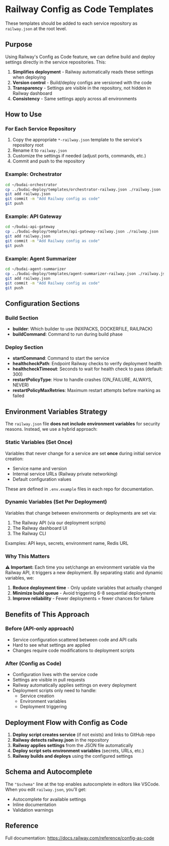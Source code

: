 # Railway Config as Code Templates

These templates should be added to each service repository as `railway.json` at the root level.

## Purpose

Using Railway's Config as Code feature, we can define build and deploy settings directly in the service repositories. This:

1. **Simplifies deployment** - Railway automatically reads these settings when deploying
2. **Version control** - Build/deploy configs are versioned with the code
3. **Transparency** - Settings are visible in the repository, not hidden in Railway dashboard
4. **Consistency** - Same settings apply across all environments

## How to Use

### For Each Service Repository

1. Copy the appropriate `*-railway.json` template to the service's repository root
2. Rename it to `railway.json`
3. Customize the settings if needed (adjust ports, commands, etc.)
4. Commit and push to the repository

### Example: Orchestrator

```bash
cd ~/budai-orchestrator
cp ../budai-deploy/templates/orchestrator-railway.json ./railway.json
git add railway.json
git commit -m "Add Railway config as code"
git push
```

### Example: API Gateway

```bash
cd ~/budai-api-gateway
cp ../budai-deploy/templates/api-gateway-railway.json ./railway.json
git add railway.json
git commit -m "Add Railway config as code"
git push
```

### Example: Agent Summarizer

```bash
cd ~/budai-agent-summarizer
cp ../budai-deploy/templates/agent-summarizer-railway.json ./railway.json
git add railway.json
git commit -m "Add Railway config as code"
git push
```

## Configuration Sections

### Build Section

- **builder**: Which builder to use (NIXPACKS, DOCKERFILE, RAILPACK)
- **buildCommand**: Command to run during build phase

### Deploy Section

- **startCommand**: Command to start the service
- **healthcheckPath**: Endpoint Railway checks to verify deployment health
- **healthcheckTimeout**: Seconds to wait for health check to pass (default: 300)
- **restartPolicyType**: How to handle crashes (ON_FAILURE, ALWAYS, NEVER)
- **restartPolicyMaxRetries**: Maximum restart attempts before marking as failed

## Environment Variables Strategy

The `railway.json` file **does not include environment variables** for security reasons. Instead, we use a hybrid approach:

### Static Variables (Set Once)
Variables that never change for a service are set **once** during initial service creation:
- Service name and version
- Internal service URLs (Railway private networking)
- Default configuration values

These are defined in `.env.example` files in each repo for documentation.

### Dynamic Variables (Set Per Deployment)
Variables that change between environments or deployments are set via:
1. The Railway API (via our deployment scripts)
2. The Railway dashboard UI
3. The Railway CLI

Examples: API keys, secrets, environment name, Redis URL

### Why This Matters
**⚠️ Important:** Each time you set/change an environment variable via the Railway API, it triggers a new deployment. By separating static and dynamic variables, we:

1. **Reduce deployment time** - Only update variables that actually changed
2. **Minimize build queue** - Avoid triggering 6-8 sequential deployments
3. **Improve reliability** - Fewer deployments = fewer chances for failure

## Benefits of This Approach

### Before (API-only approach)
- Service configuration scattered between code and API calls
- Hard to see what settings are applied
- Changes require code modifications to deployment scripts

### After (Config as Code)
- Configuration lives with the service code
- Settings are visible in pull requests
- Railway automatically applies settings on every deployment
- Deployment scripts only need to handle:
  - Service creation
  - Environment variables
  - Deployment triggering

## Deployment Flow with Config as Code

1. **Deploy script creates service** (if not exists) and links to GitHub repo
2. **Railway detects railway.json** in the repository
3. **Railway applies settings** from the JSON file automatically
4. **Deploy script sets environment variables** (secrets, URLs, etc.)
5. **Railway builds and deploys** using the configured settings

## Schema and Autocomplete

The `"$schema"` line at the top enables autocomplete in editors like VSCode. When you edit `railway.json`, you'll get:
- Autocomplete for available settings
- Inline documentation
- Validation warnings

## Reference

Full documentation: https://docs.railway.com/reference/config-as-code

